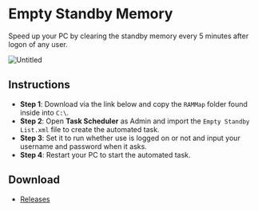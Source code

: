 # Empty Standby Memory

Speed up your PC by clearing the standby memory every 5 minutes after logon of any user.

![Untitled](https://user-images.githubusercontent.com/17615050/153669622-830ef734-af54-453b-84ff-1da3b4891ea7.png)

## Instructions

 * **Step 1**: Download via the link below and copy the  `RAMMap` folder found inside into `C:\`.
 * **Step 2**: Open **Task Scheduler** as Admin and import the `Empty Standby List.xml` file to create the automated task.
 * **Step 3**: Set it to run whether use is logged on or not and input your username and password when it asks.
 * **Step 4**: Restart your PC to start the automated task.
 
 ## Download

  * [Releases](https://github.com/Socket-Development/EmptyStandbyMemory/archive/refs/heads/main.zip)
